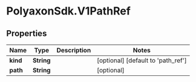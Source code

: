 # PolyaxonSdk.V1PathRef

## Properties

Name | Type | Description | Notes
------------ | ------------- | ------------- | -------------
**kind** | **String** |  | [optional] [default to &#39;path_ref&#39;]
**path** | **String** |  | [optional] 


